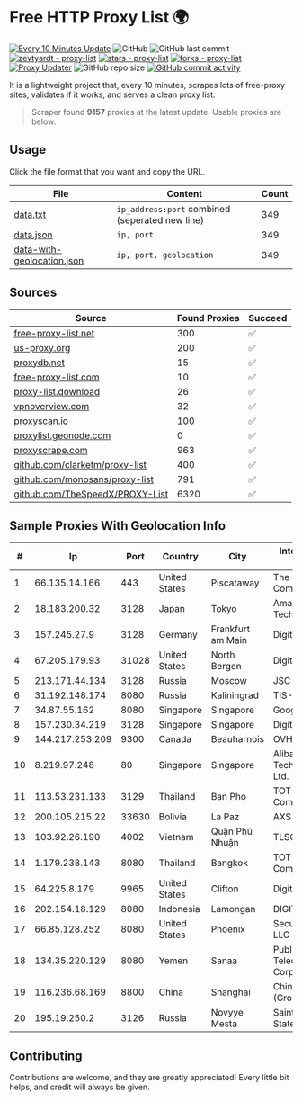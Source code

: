 
# Free HTTP Proxy List 🌍

[![Every 10 Minutes Update](https://github.com/mertguvencli/http-proxy-list/actions/workflows/main.yml/badge.svg?branch=main)](https://github.com/mertguvencli/http-proxy-list/actions/workflows/main.yml)
![GitHub](https://img.shields.io/github/license/mertguvencli/http-proxy-list)
![GitHub last commit](https://img.shields.io/github/last-commit/mertguvencli/http-proxy-list)
[![zevtyardt - proxy-list](https://img.shields.io/static/v1?label=zevtyardt&message=proxy-list&color=blue&logo=github)](https://github.com/zevtyardt/proxy-list "Go to GitHub repo")
[![stars - proxy-list](https://img.shields.io/github/stars/zevtyardt/proxy-list?style=social)](https://github.com/zevtyardt/proxy-list)
[![forks - proxy-list](https://img.shields.io/github/forks/zevtyardt/proxy-list?style=social)](https://github.com/zevtyardt/proxy-list)
[![Proxy Updater](https://github.com/zevtyardt/proxy-list/workflows/Proxy%20Updater/badge.svg)](https://github.com/zevtyardt/proxy-list/actions?query=workflow:"Proxy+Updater")
![GitHub repo size](https://img.shields.io/github/repo-size/zevtyardt/proxy-list)
[![GitHub commit activity](https://img.shields.io/github/commit-activity/m/zevtyardt/proxy-list?logo=commits)](https://github.com/zevtyardt/proxy-list/commits/main)

It is a lightweight project that, every 10 minutes, scrapes lots of free-proxy sites, validates if it works, and serves a clean proxy list.

> Scraper found **9157** proxies at the latest update. Usable proxies are below.

## Usage

Click the file format that you want and copy the URL.

|File|Content|Count|
|----|-------|-----|
|[data.txt](https://raw.githubusercontent.com/mertguvencli/http-proxy-list/main/proxy-list/data.txt)|`ip_address:port` combined (seperated new line)|349|
|[data.json](https://raw.githubusercontent.com/mertguvencli/http-proxy-list/main/proxy-list/data.json)|`ip, port`|349|
|[data-with-geolocation.json](https://raw.githubusercontent.com/mertguvencli/http-proxy-list/main/proxy-list/data-with-geolocation.json)|`ip, port, geolocation`|349|

## Sources

|Source|Found Proxies|Succeed|
|------|-------------|-------|
|[free-proxy-list.net](https://free-proxy-list.net)|300|✅|
|[us-proxy.org](https://www.us-proxy.org)|200|✅|
|[proxydb.net](http://proxydb.net)|15|✅|
|[free-proxy-list.com](https://free-proxy-list.com/?page=&port=&type%5B%5D=http&type%5B%5D=https&up_time=0&search=Search)|10|✅|
|[proxy-list.download](https://www.proxy-list.download/HTTP)|26|✅|
|[vpnoverview.com](https://vpnoverview.com/privacy/anonymous-browsing/free-proxy-servers)|32|✅|
|[proxyscan.io](https://www.proxyscan.io)|100|✅|
|[proxylist.geonode.com](https://proxylist.geonode.com/api/proxy-list?limit=300&page=1&sort_by=lastChecked&sort_type=desc&protocols=http,https)|0|✅|
|[proxyscrape.com](https://api.proxyscrape.com/v2/?request=displayproxies&protocol=http&timeout=10000&country=all&ssl=all&anonymity=all)|963|✅|
|[github.com/clarketm/proxy-list](https://raw.githubusercontent.com/clarketm/proxy-list/master/proxy-list-raw.txt)|400|✅|
|[github.com/monosans/proxy-list](https://raw.githubusercontent.com/monosans/proxy-list/main/proxies/http.txt)|791|✅|
|[github.com/TheSpeedX/PROXY-List](https://raw.githubusercontent.com/TheSpeedX/PROXY-List/master/http.txt)|6320|✅|


## Sample Proxies With Geolocation Info

|#|Ip|Port|Country|City|Internet Service Provider|
|-|--|----|-------|----|-------------------------|
|1|66.135.14.166|443|United States|Piscataway|The Constant Company, LLC|
|2|18.183.200.32|3128|Japan|Tokyo|Amazon Technologies Inc.|
|3|157.245.27.9|3128|Germany|Frankfurt am Main|DigitalOcean, LLC|
|4|67.205.179.93|31028|United States|North Bergen|DigitalOcean, LLC|
|5|213.171.44.134|3128|Russia|Moscow|JSC Comcor|
|6|31.192.148.174|8080|Russia|Kaliningrad|TIS-DIALOG|
|7|34.87.55.162|8080|Singapore|Singapore|Google LLC|
|8|157.230.34.219|3128|Singapore|Singapore|DigitalOcean, LLC|
|9|144.217.253.209|9300|Canada|Beauharnois|OVH SAS|
|10|8.219.97.248|80|Singapore|Singapore|Alibaba (US) Technology Co., Ltd.|
|11|113.53.231.133|3129|Thailand|Ban Pho|TOT Public Company Limited|
|12|200.105.215.22|33630|Bolivia|La Paz|AXS Bolivia S. A.|
|13|103.92.26.190|4002|Vietnam|Quận Phú Nhuận|TLSOFT|
|14|1.179.238.143|8080|Thailand|Bangkok|TOT Public Company Limited|
|15|64.225.8.179|9965|United States|Clifton|DigitalOcean, LLC|
|16|202.154.18.129|8080|Indonesia|Lamongan|DIGITNET|
|17|66.85.128.252|8080|United States|Phoenix|Secured Servers LLC|
|18|134.35.220.129|8080|Yemen|Sanaa|Public Telecommunication Corporation|
|19|116.236.68.169|8800|China|Shanghai|China Telecom (Group)|
|20|195.19.250.2|3126|Russia|Novyye Mesta|Saint Petersburg State University|



## Contributing

Contributions are welcome, and they are greatly appreciated! Every
little bit helps, and credit will always be given.

